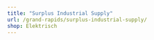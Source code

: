 ```yaml
---
title: "Surplus Industrial Supply"
url: /grand-rapids/surplus-industrial-supply/
shop: Elektrisch
---
```

